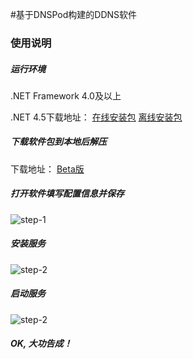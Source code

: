 #基于DNSPod构建的DDNS软件

### 使用说明

##### 运行环境
.NET Framework 4.0及以上  

.NET 4.5下载地址： [在线安装包](http://go.microsoft.com/fwlink/?LinkId=225704) [离线安装包](http://go.microsoft.com/fwlink/?LinkId=225702)

##### 下载软件包到本地后解压
下载地址： [Beta版](https://github.com/tzmgl/DynamicDNS/releases)

##### 打开软件填写配置信息并保存 
![step-1](http://ww1.sinaimg.cn/large/6227d444jw1f2o6j6zcdoj20ww0mqdhz.jpg)

##### 安装服务
![step-2](http://ww3.sinaimg.cn/large/6227d444jw1f2o6k8kqihj20wu0mowgr.jpg)

##### 启动服务
![step-2](http://ww3.sinaimg.cn/large/6227d444jw1f2o6kk0r7aj20wy0mi76b.jpg)


##### OK, 大功告成！
